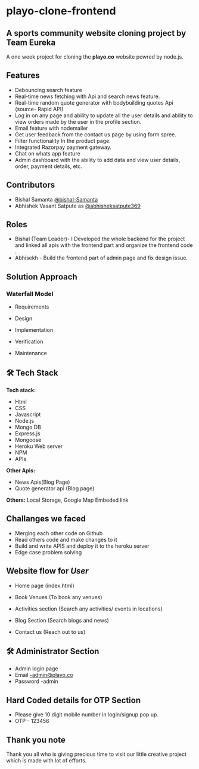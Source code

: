 # playo-clone-frontend

## A sports community website cloning project by **Team Eureka**

A one week project for cloning the **playo.co** website powred by node.js.


## Features
- Debouncing search feature
- Real-time news fetching with Api and search news feature.
- Real-time random quote generator with bodybuilding quotes Api (source- Rapid API)
- Log in on any page and ability to update all the user details and ability to view orders made by the user in the profile section.
- Email feature with nodemailer
- Get user feedback from the contact us page by using form spree.
- Filter functionality In the product page.
- Integrated Razorpay payment gateway.
- Chat on whats app feature
- Admin dashboard with the ability to add data and view user details, order, payment details, etc.


## Contributors
- Bishal Samanta [@bishal-Samanta](https://github.com/bishal-Samanta/)
- Abhishek Vasant Satpute as [@abhisheksatpute369](https://github.com/abhisheksatpute369)


## Roles
- Bishal (Team Leader)- I Developed the whole backend for the project and linked all apis with the frontend part and organize the frontend code .
- Abhisekh -  Build the frontend part of admin page and fix design issue.

## Solution Approach

### Waterfall Model

- Requirements

- Design

- Implementation

- Verification

- Maintenance

## 🛠 Tech Stack

**Tech stack:** 
- Html
- CSS
- Javascript
- Node.js
- Mongo DB
- Express.js
- Mongoose
- Heroku Web server
- NPM
- APIs

**Other Apis:**
- News Apis(Blog Page)
- Quote generator api (Blog page)


**Others:** Local Storage, Google Map Embeded link 

## Challanges we faced

- Merging each other code on Github
- Read others code and make changes to it
- Build and write APIS and deploy it to the heroku server
- Edge case problem solving

## Website flow for **_User_**

- Home page (index.html)

- Book Venues (To book any venues)

- Activities section (Search any activities/ events in locations)

- Blog Section (Search blogs and news)

- Contact us (Reach out to us)


## 🛠 **Administrator Section**

- Admin login page 
- Email -admin@playo.co
- Password -admin


## Hard Coded details for OTP Section

- Please give 10 digit mobile number in login/signup pop up.
- OTP - 123456



## Thank you note

Thank you all who is giving precious time to visit our little creative project which is made with lot of efforts.
